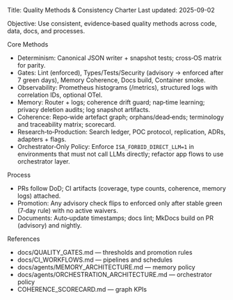 Title: Quality Methods & Consistency Charter
Last updated: 2025-09-02

Objective: Use consistent, evidence‑based quality methods across code, data, docs, and processes.

Core Methods
- Determinism: Canonical JSON writer + snapshot tests; cross‑OS matrix for parity.
- Gates: Lint (enforced), Types/Tests/Security (advisory → enforced after 7 green days), Memory Coherence, Docs build, Container smoke.
- Observability: Prometheus histograms (/metrics), structured logs with correlation IDs, optional OTel.
- Memory: Router + logs; coherence drift guard; nap‑time learning; privacy deletion audits; log snapshot artifacts.
- Coherence: Repo‑wide artefact graph; orphans/dead‑ends; terminology and traceability matrix; scorecard.
- Research‑to‑Production: Search ledger, POC protocol, replication, ADRs, adapters + flags.
- Orchestrator‑Only Policy: Enforce `ISA_FORBID_DIRECT_LLM=1` in environments that must not call LLMs directly; refactor app flows to use orchestrator layer.

Process
- PRs follow DoD; CI artifacts (coverage, type counts, coherence, memory logs) attached.
- Promotion: Any advisory check flips to enforced only after stable green (7‑day rule) with no active waivers.
- Documents: Auto‑update timestamps; docs lint; MkDocs build on PR (advisory) and nightly.

References
- docs/QUALITY_GATES.md — thresholds and promotion rules
- docs/CI_WORKFLOWS.md — pipelines and schedules
- docs/agents/MEMORY_ARCHITECTURE.md — memory policy
- docs/agents/ORCHESTRATION_ARCHITECTURE.md — orchestrator policy
- COHERENCE_SCORECARD.md — graph KPIs
